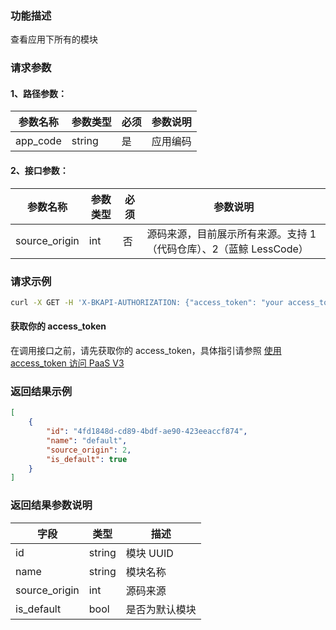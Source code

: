 ### 功能描述
查看应用下所有的模块


### 请求参数

#### 1、路径参数：

| 参数名称 | 参数类型 | 必须 | 参数说明 |
| -------- | -------- | ---- | -------- |
| app_code | string   | 是   | 应用编码  |

#### 2、接口参数：
| 参数名称 | 参数类型 | 必须 | 参数说明 |
| -------- | -------- | ---- | -------- |
| source_origin | int   | 否   | 源码来源，目前展示所有来源。支持 1（代码仓库）、2（蓝鲸 LessCode）  |

### 请求示例
```bash
curl -X GET -H 'X-BKAPI-AUTHORIZATION: {"access_token": "your access_token"}' http://bkapi.example.com/api/bkpaas3/prod/bkapps/applications/{app_code}/modules/
```
#### 获取你的 access_token
在调用接口之前，请先获取你的 access_token，具体指引请参照 [使用 access_token 访问 PaaS V3](https://bk.tencent.com/docs/markdown/PaaS3.0/topics/paas/access_token)

### 返回结果示例
```json
[
    {
        "id": "4fd1848d-cd89-4bdf-ae90-423eeaccf874",
        "name": "default",
        "source_origin": 2,
        "is_default": true
    }
]
```

### 返回结果参数说明

| 字段         | 类型   | 描述       |
| ------------ | ------ | ---------- |
| id           | string | 模块 UUID  |
| name         | string | 模块名称   |
| source_origin| int    | 源码来源   |
| is_default   | bool   | 是否为默认模块 |